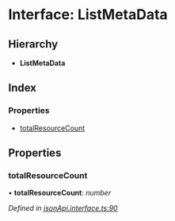 # Interface: ListMetaData

## Hierarchy

* **ListMetaData**

## Index

### Properties

* [totalResourceCount](listmetadata.md#totalresourcecount)

## Properties

###  totalResourceCount

• **totalResourceCount**: *number*

*Defined in [jsonApi.interface.ts:90](https://github.com/headline-1/coolio/blob/c80476b/packages/json-api/src/jsonApi.interface.ts#L90)*
